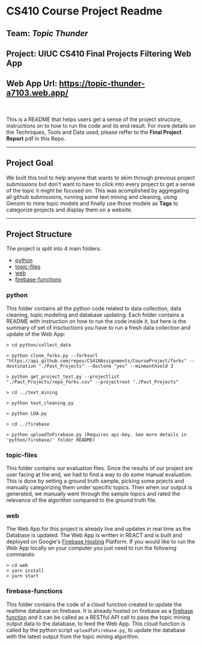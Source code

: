 # CS410 Course Project Readme

## Team: ***Topic Thunder***
## Project: UIUC CS410 Final Projects Filtering Web App

## Web App Url: https://topic-thunder-a7103.web.app/

<br>

This is a README that helps users get a sense of the project structure, instructions on to how to run the code and its end result. For more details on the Techniques, Tools and Data used, please reffer to the **Final Project Report** pdf in this Repo.

---

## Project Goal
We built this tool to help anyone that wants to skim through previous project submissions but don't want to have to click into every project to get a sense of the topic it might be focused on. This was acomplished by aggregating all github submissions, running some text mining and cleaning, using Gensim to mine topic models and finally use those models as **Tags** to categorize projects and display them on a website.

---

## Project Structure
The project is split into 4 main folders.
- [python](#python)
- [topic-files](#topic-files)
- [web](#web)
- [firebase-functions](#firebase-functions)

### python
This folder contains all the python code related to data collection, data cleaning, topic modeling and database updating.
Each folder contains a README with instruction on how to run the code inside it, but here is the summary of set of insctuctions you have to run a fresh data collection and update of the Web App:

```
> cd python/collect_data

> python clone_forks.py --forksurl "https://api.github.com/repos/CS410Assignments/CourseProject/forks" --destination "./Past_Projects" --doclone "yes" --minmonthsold 3

> python get_project_text.py --projectlist "./Past_Projects/repo_forks.csv" --projectroot "./Past_Projects"

> cd ../text_mining

> python text_cleaning.py

> python LDA.py

> cd ../firebase

> python uploadToFirebase.py (Requires api-key. See more details in 'python/firebase/' folder README)
```

### topic-files

This folder contains our evaluation files. Since the results of our project are user facing at the end, we had to find a way to do some manual evaluation. This is done by setting a ground truth sample, picking some prjects and manually categorizing them under specific topics. Then when our output is generated, we manually went through the sample topics and rated the relevance of the algorithm compared to the ground truth file.

### web

The Web App for this project is already live and updates in real time as the Database is updated. The Web App is written in REACT and is built and deployed on Google's [Firebase Hosting](https://firebase.google.com/products/hosting) Platform. If you would like to run the Web App locally on your computer you just need to run the following commands:

```
> cd web
> yarn install
> yarn start
```

### firebase-functions

This folder contains the code of a cloud function created to update the realtime database on firebase. It is already hosted on firebase as a [firebase function](firebase-function) and it can be called as a RESTful API call to pass the topic mining output data to the database, to feed the Web App. This cloud function is called by the python script `uploadToFirebase.py`, to update the database with the latest output from the topic mining algorithm.